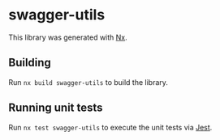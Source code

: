 # swagger-utils

This library was generated with [Nx](https://nx.dev).



## Building

Run `nx build swagger-utils` to build the library.





## Running unit tests

Run `nx test swagger-utils` to execute the unit tests via [Jest](https://jestjs.io).


